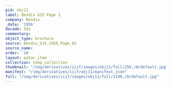 ```yaml
---
pid: obj11
label: Bendix G15 Page 1
company: Bendix
_date: '1956'
decade: 50s
commentary:
object_type: brochure
source: Bendix_G15_1956_Page_01
source_name:
order: '10'
layout: qatar_item
collection: temp_collection
thumbnail: "/img/derivatives/iiif/images/obj11/full/250,/0/default.jpg"
manifest: "/img/derivatives/iiif/obj11/manifest.json"
full: "/img/derivatives/iiif/images/obj11/full/1140,/0/default.jpg"
---
```


